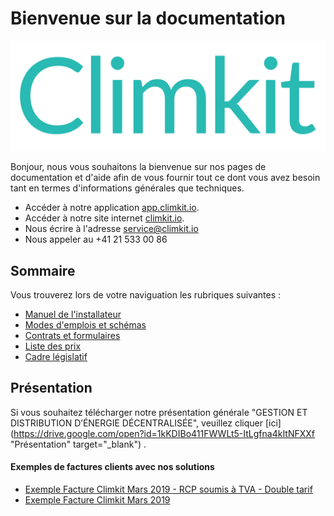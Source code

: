 # Bienvenue sur la documentation 
![Climkit logo](img/climkit_logo_v2_small.png)

Bonjour, nous vous souhaitons la bienvenue sur nos pages de documentation et d'aide afin de vous fournir tout ce dont vous avez besoin tant en termes d'informations générales que techniques.

* Accéder à notre application [app.climkit.io](https://www.app.climkit.io).
* Accéder à notre site internet [climkit.io](https://www.climkit.io).
* Nous écrire à l'adresse service@climkit.io  
* Nous appeler au +41 21 533 00 86

<p></p>

## Sommaire

Vous trouverez lors de votre naviguation les rubriques suivantes :

* [Manuel de l'installateur](manuel.md)
* [Modes d'emplois et schémas](sch_diag_manual.md)
* [Contrats et formulaires](contracts.md)
* [Liste des prix](prices.md)
* [Cadre législatif](legal.md)

<p></p>

## Présentation

Si vous souhaitez télécharger notre présentation générale "GESTION ET DISTRIBUTION D’ÉNERGIE DÉCENTRALISÉE", veuillez cliquer [ici](https://drive.google.com/open?id=1kKDIBo411FWWLt5-ItLgfna4kItNFXXf "Présentation" target="_blank") .
<p></p>


#### Exemples de factures clients avec nos solutions

* [Exemple Facture Climkit Mars 2019 - RCP soumis à TVA - Double tarif](https://drive.google.com/open?id=1q5gZaRzembT8OKI1JQQsRKbw7KRo15I8)
* [Exemple Facture Climkit Mars 2019](https://drive.google.com/open?id=19xwfzj88hwnC53zcTkUJtqDwrpetHewS)


